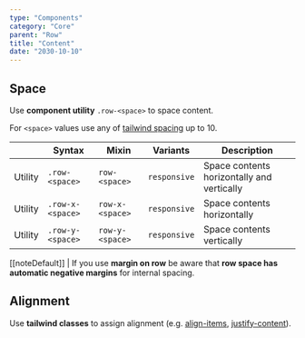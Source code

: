 ```yaml
---
type: "Components"
category: "Core"
parent: "Row"
title: "Content"
date: "2030-10-10"
---
```


## Space

Use **component utility** `.row-<space>` to space content.

For `<space>` values use any of [tailwind spacing](https://tailwindcss.com/docs/customizing-spacing) up to 10.

<div class="table-overflow">

|                      | Syntax                          | Mixin            | Variants               | Description                   |
| ----------------------- | ---------------------------- | -----------------| ----------------------------- |----------------------------- |
| Utility                  | `.row-<space>`       | `row-<space>`                | `responsive`                | Space contents horizontally and vertically            |
| Utility                  | `.row-x-<space>`       | `row-x-<space>`                | `responsive`                | Space contents horizontally            |
| Utility                  | `.row-y-<space>`       | `row-y-<space>`                | `responsive`                | Space contents vertically            |

</div>

[[noteDefault]]
| If you use **margin on row** be aware that **row space has automatic negative margins** for internal spacing.

<demo>
  <demovanilla src="vanilla/components/core/row/space-px">
  </demovanilla>
  <demovanilla src="vanilla/components/core/row/space-1">
  </demovanilla>
  <demovanilla src="vanilla/components/core/row/space-2">
  </demovanilla>
  <demovanilla src="vanilla/components/core/row/space-3">
  </demovanilla>
  <demovanilla src="vanilla/components/core/row/space-4">
  </demovanilla>
</demo>

## Alignment

Use **tailwind classes** to assign alignment (e.g. [align-items](https://tailwindcss.com/docs/align-items), [justify-content](https://tailwindcss.com/docs/justify-content)).

<demo>
  <demovanilla src="vanilla/components/core/row/alignment">
  </demovanilla>
</demo>
